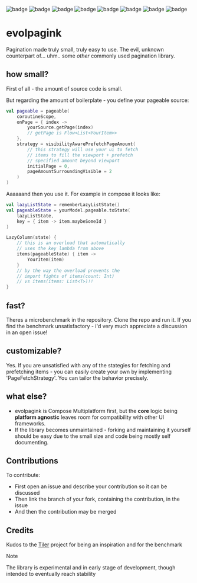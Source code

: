 ![badge][badge-ios]
![badge][badge-js]
![badge][badge-jvm]
![badge][badge-linux]
![badge][badge-windows]
![badge][badge-mac]
![badge][badge-tvos]
![badge][badge-watchos]
# evolpagink
Pagination made truly small, truly easy to use. The evil, unknown counterpart of... uhm.. some *other* commonly used pagination library. 

## how small?
First of all - the amount of source code is small.

But regarding the amount of boilerplate - you define your pageable source:
```kotlin
val pageable = pageable(
	coroutineScope,
	onPage = { index ->
		yourSource.getPage(index) 
		// getPage is Flow<List<YourItem>>
	}, 
	strategy = visibilityAwarePrefetchPageAmount( 
		// this strategy will use your ui to fetch 
		// items to fill the viewport + prefetch 
		// specified amount beyond viewport
		initialPage = 0,
		pageAmountSurroundingVisible = 2
	)
)
```

Aaaaaand then you use it. For example in compose it looks like: 
```kotlin
val lazyListState = rememberLazyListState()
val pageableState = yourModel.pageable.toState(
	lazyListState,
	key = { item -> item.maybeSomeId }
)

LazyColumn(state) {
	// this is an overload that automatically
	// uses the key lambda from above
	items(pageableState) { item ->
		YourItem(item)
	}
	// by the way the overload prevents the
	// import fights of items(count: Int) 
	// vs items(items: List<T>)!!
}
```

## fast?
Theres a microbenchmark in the repository. Clone the repo and run it. If you find the benchmark unsatisfactory - i'd very much appreciate a discussion in an open issue!

## customizable?
Yes. If you are unsatisfied with any of the stategies for fetching and prefetching items - you can easily create your own by implementing 'PageFetchStrategy'. You can tailor the behavior precisely. 

## what else?
- evolpagink is Compose Multiplatform first, but the **core** logic being **platform agnostic** leaves room for compatibility with other UI frameworks.
- If the library becomes unmaintained - forking and maintaining it yourself should be easy due to the small size and code being mostly self documenting.

## Contributions
To contribute:
- First open an issue and describe your contribution so it can be discussed
- Then link the branch of your fork, containing the contribution, in the issue
- And then the contribution may be merged

## Credits
Kudos to the [Tiler](https://github.com/tunjid/Tiler) project for being an inspiration and for the benchmark

> [!NOTE]
> The library is experimental and in early stage of development, though intended to
> eventually reach stability

[badge-android]: http://img.shields.io/badge/-android-6EDB8D.svg?style=flat

[badge-jvm]: http://img.shields.io/badge/-jvm-DB413D.svg?style=flat

[badge-js]: http://img.shields.io/badge/-js-F8DB5D.svg?style=flat

[badge-js-ir]: https://img.shields.io/badge/support-[IR]-AAC4E0.svg?style=flat

[badge-nodejs]: https://img.shields.io/badge/-nodejs-68a063.svg?style=flat

[badge-linux]: http://img.shields.io/badge/-linux-2D3F6C.svg?style=flat

[badge-windows]: http://img.shields.io/badge/-windows-4D76CD.svg?style=flat

[badge-wasm]: https://img.shields.io/badge/-wasm-624FE8.svg?style=flat

[badge-apple-silicon]: http://img.shields.io/badge/support-[AppleSilicon]-43BBFF.svg?style=flat

[badge-ios]: http://img.shields.io/badge/-ios-CDCDCD.svg?style=flat

[badge-mac]: http://img.shields.io/badge/-macos-111111.svg?style=flat

[badge-watchos]: http://img.shields.io/badge/-watchos-C0C0C0.svg?style=flat

[badge-tvos]: http://img.shields.io/badge/-tvos-808080.svg?style=flat

